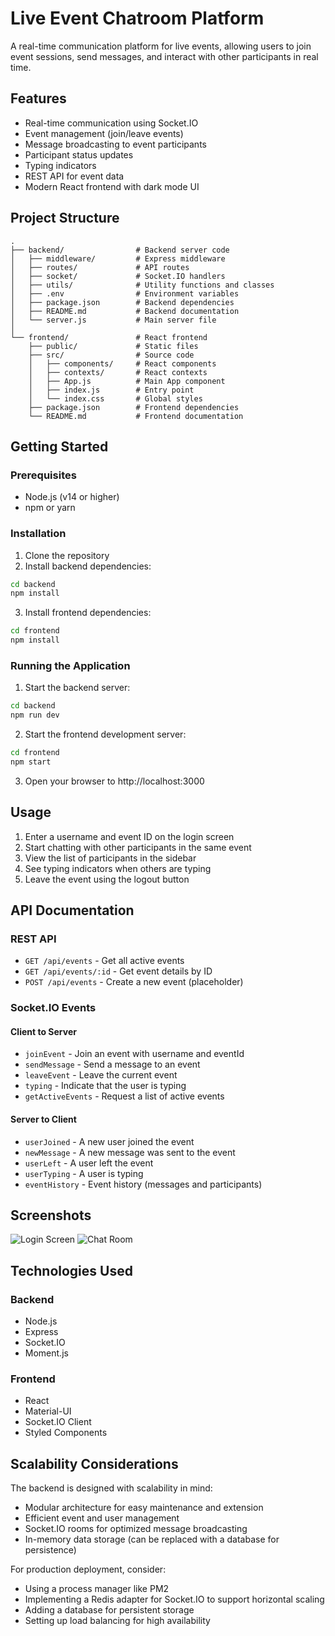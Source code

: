 # Live Event Chatroom Platform

A real-time communication platform for live events, allowing users to join event sessions, send messages, and interact with other participants in real time.

## Features

- Real-time communication using Socket.IO
- Event management (join/leave events)
- Message broadcasting to event participants
- Participant status updates
- Typing indicators
- REST API for event data
- Modern React frontend with dark mode UI

## Project Structure

```
.
├── backend/                # Backend server code
│   ├── middleware/         # Express middleware
│   ├── routes/             # API routes
│   ├── socket/             # Socket.IO handlers
│   ├── utils/              # Utility functions and classes
│   ├── .env                # Environment variables
│   ├── package.json        # Backend dependencies
│   ├── README.md           # Backend documentation
│   └── server.js           # Main server file
│
└── frontend/               # React frontend
    ├── public/             # Static files
    ├── src/                # Source code
    │   ├── components/     # React components
    │   ├── contexts/       # React contexts
    │   ├── App.js          # Main App component
    │   ├── index.js        # Entry point
    │   └── index.css       # Global styles
    ├── package.json        # Frontend dependencies
    └── README.md           # Frontend documentation
```

## Getting Started

### Prerequisites

- Node.js (v14 or higher)
- npm or yarn

### Installation

1. Clone the repository
2. Install backend dependencies:

```bash
cd backend
npm install
```

3. Install frontend dependencies:

```bash
cd frontend
npm install
```

### Running the Application

1. Start the backend server:

```bash
cd backend
npm run dev
```

2. Start the frontend development server:

```bash
cd frontend
npm start
```

3. Open your browser to http://localhost:3000

## Usage

1. Enter a username and event ID on the login screen
2. Start chatting with other participants in the same event
3. View the list of participants in the sidebar
4. See typing indicators when others are typing
5. Leave the event using the logout button

## API Documentation

### REST API

- `GET /api/events` - Get all active events
- `GET /api/events/:id` - Get event details by ID
- `POST /api/events` - Create a new event (placeholder)

### Socket.IO Events

#### Client to Server

- `joinEvent` - Join an event with username and eventId
- `sendMessage` - Send a message to an event
- `leaveEvent` - Leave the current event
- `typing` - Indicate that the user is typing
- `getActiveEvents` - Request a list of active events

#### Server to Client

- `userJoined` - A new user joined the event
- `newMessage` - A new message was sent to the event
- `userLeft` - A user left the event
- `userTyping` - A user is typing
- `eventHistory` - Event history (messages and participants)

## Screenshots

![Login Screen](https://example.com/login-screen.png)
![Chat Room](https://example.com/chat-room.png)

## Technologies Used

### Backend

- Node.js
- Express
- Socket.IO
- Moment.js

### Frontend

- React
- Material-UI
- Socket.IO Client
- Styled Components

## Scalability Considerations

The backend is designed with scalability in mind:

- Modular architecture for easy maintenance and extension
- Efficient event and user management
- Socket.IO rooms for optimized message broadcasting
- In-memory data storage (can be replaced with a database for persistence)

For production deployment, consider:

- Using a process manager like PM2
- Implementing a Redis adapter for Socket.IO to support horizontal scaling
- Adding a database for persistent storage
- Setting up load balancing for high availability


